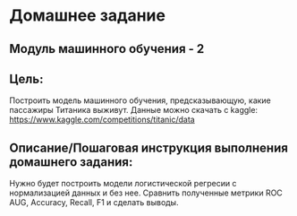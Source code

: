 # Домашнее задание
## Модуль машинного обучения - 2

## Цель:
Построить модель машинного обучения, предсказывающую, какие пассажиры Титаника выживут. Данные можно скачать с kaggle: https://www.kaggle.com/competitions/titanic/data

## Описание/Пошаговая инструкция выполнения домашнего задания:
Нужно будет построить модели логистической регресии с нормализацией данных и без нее.
Сравнить полученные метрики ROC AUG, Accuracy, Recall, F1 и сделать выводы.
